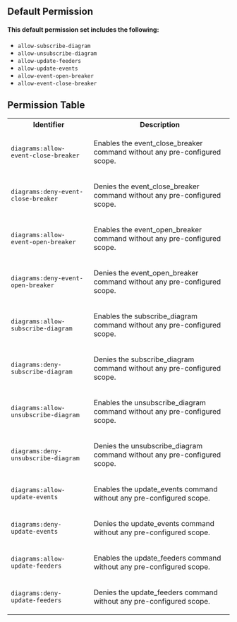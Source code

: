 ## Default Permission



#### This default permission set includes the following:

- `allow-subscribe-diagram`
- `allow-unsubscribe-diagram`
- `allow-update-feeders`
- `allow-update-events`
- `allow-event-open-breaker`
- `allow-event-close-breaker`

## Permission Table

<table>
<tr>
<th>Identifier</th>
<th>Description</th>
</tr>


<tr>
<td>

`diagrams:allow-event-close-breaker`

</td>
<td>

Enables the event_close_breaker command without any pre-configured scope.

</td>
</tr>

<tr>
<td>

`diagrams:deny-event-close-breaker`

</td>
<td>

Denies the event_close_breaker command without any pre-configured scope.

</td>
</tr>

<tr>
<td>

`diagrams:allow-event-open-breaker`

</td>
<td>

Enables the event_open_breaker command without any pre-configured scope.

</td>
</tr>

<tr>
<td>

`diagrams:deny-event-open-breaker`

</td>
<td>

Denies the event_open_breaker command without any pre-configured scope.

</td>
</tr>

<tr>
<td>

`diagrams:allow-subscribe-diagram`

</td>
<td>

Enables the subscribe_diagram command without any pre-configured scope.

</td>
</tr>

<tr>
<td>

`diagrams:deny-subscribe-diagram`

</td>
<td>

Denies the subscribe_diagram command without any pre-configured scope.

</td>
</tr>

<tr>
<td>

`diagrams:allow-unsubscribe-diagram`

</td>
<td>

Enables the unsubscribe_diagram command without any pre-configured scope.

</td>
</tr>

<tr>
<td>

`diagrams:deny-unsubscribe-diagram`

</td>
<td>

Denies the unsubscribe_diagram command without any pre-configured scope.

</td>
</tr>

<tr>
<td>

`diagrams:allow-update-events`

</td>
<td>

Enables the update_events command without any pre-configured scope.

</td>
</tr>

<tr>
<td>

`diagrams:deny-update-events`

</td>
<td>

Denies the update_events command without any pre-configured scope.

</td>
</tr>

<tr>
<td>

`diagrams:allow-update-feeders`

</td>
<td>

Enables the update_feeders command without any pre-configured scope.

</td>
</tr>

<tr>
<td>

`diagrams:deny-update-feeders`

</td>
<td>

Denies the update_feeders command without any pre-configured scope.

</td>
</tr>
</table>
